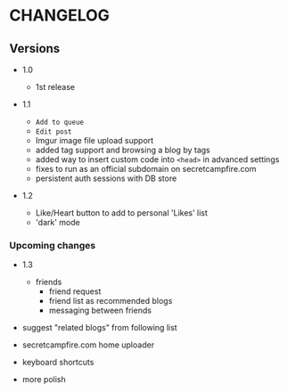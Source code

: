CHANGELOG
================================================================================

## Versions
- 1.0
  - 1st release

- 1.1 
  - `Add to queue` 
  - `Edit post` 
  - Imgur image file upload support
  - added tag support and browsing a blog by tags
  - added way to insert custom code into `<head>` in advanced settings
  - fixes to run as an official subdomain on secretcampfire.com 
  - persistent auth sessions with DB store

- 1.2
  - Like/Heart button to add to personal 'Likes' list
  - 'dark' mode

### Upcoming changes
- 1.3 
  - friends
    - friend request 
    - friend list as recommended blogs
    - messaging between friends

- suggest "related blogs" from following list
- secretcampfire.com home uploader
- keyboard shortcuts
- more polish
